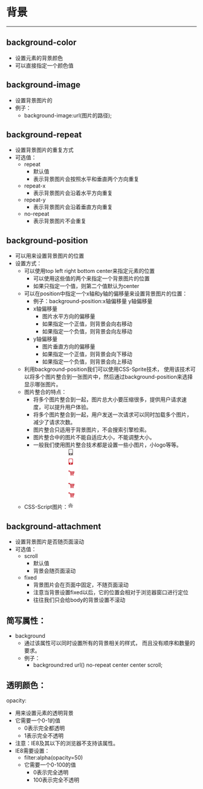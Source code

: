 # 背景
****
## background-color
* 设置元素的背景颜色
* 可以直接指定一个颜色值
## background-image
* 设置背景图片的
* 例子：
  * background-image:url(图片的路径);
## background-repeat
* 设置背景图片的重复方式
* 可选值：
  * repeat
    * 默认值
    * 表示背景图片会按照水平和垂直两个方向重复
  * repeat-x
    * 表示背景图片会沿着水平方向重复
  * repeat-y
    * 表示背景图片会沿着垂直方向重复
  * no-repeat
    * 表示背景图片不会重复
## background-position
* 可以用来设置背景图片的位置
* 设置方式：
  * 可以使用top left right bottom center来指定元素的位置
    * 可以使用这些值的两个来指定一个背景图片的位置
    * 如果只指定一个值，则第二个值默认为center
  * 可以在position中指定一个x轴和y轴的偏移量来设置背景图片的位置：
    * 例子：background-position:x轴偏移量 y轴偏移量
    * x轴偏移量 
      * 图片水平方向的偏移量
      * 如果指定一个正值，则背景会向右移动
      * 如果指定一个负值，则背景会向左移动
    * y轴偏移量
      * 图片垂直方向的偏移量
      * 如果指定一个正值，则背景会向下移动
      * 如果指定一个负值，则背景会向上移动
  * 利用background-position我们可以使用CSS-Sprite技术，
    使用该技术可以将多个图片整合到一张图片中，然后通过background-position来选择显示哪张图片。
  * 图片整合的特点：
    * 将多个图片整合到一起，图片总大小要压缩很多，提供用户请求速度，可以提升用户体验。
    * 将多个图片整合到一起，用户发送一次请求可以同时加载多个图片，减少了请求次数。
    * 图片整合只适用于背景图片，不会搜索引擎检索。
    * 图片整合中的图片不能自适应大小，不能调整大小。
    * 一般我们使用图片整合技术都是设置一些小图片，小logo等等。
  * CSS-Script图片：![](/images/购物车.png)
## background-attachment
* 设置背景图片是否随页面滚动
* 可选值：
  * scroll
    * 默认值
    * 背景会随页面滚动
  * fixed
    * 背景图片会在页面中固定，不随页面滚动
    * 注意当背景设置fixed以后，它的位置会相对于浏览器窗口进行定位
    * 往往我们只会给body的背景设置不滚动
## 简写属性：
* background
  * 通过该属性可以同时设置所有的背景相关的样式，
    而且没有顺序和数量的要求。
  * 例子：
    * background:red url() no-repeat center center scroll;
      
## 透明颜色：
opacity:
  * 用来设置元素的透明背景
  * 它需要一个0-1的值
    * 0表示完全都透明
    * 1表示完全不透明
  * 注意：IE8及其以下的浏览器不支持该属性。
  * IE8需要设置：
    * filter:alpha(opacity=50)
    * 它需要一个0-100的值
      * 0表示完全透明
      * 100表示完全不透明